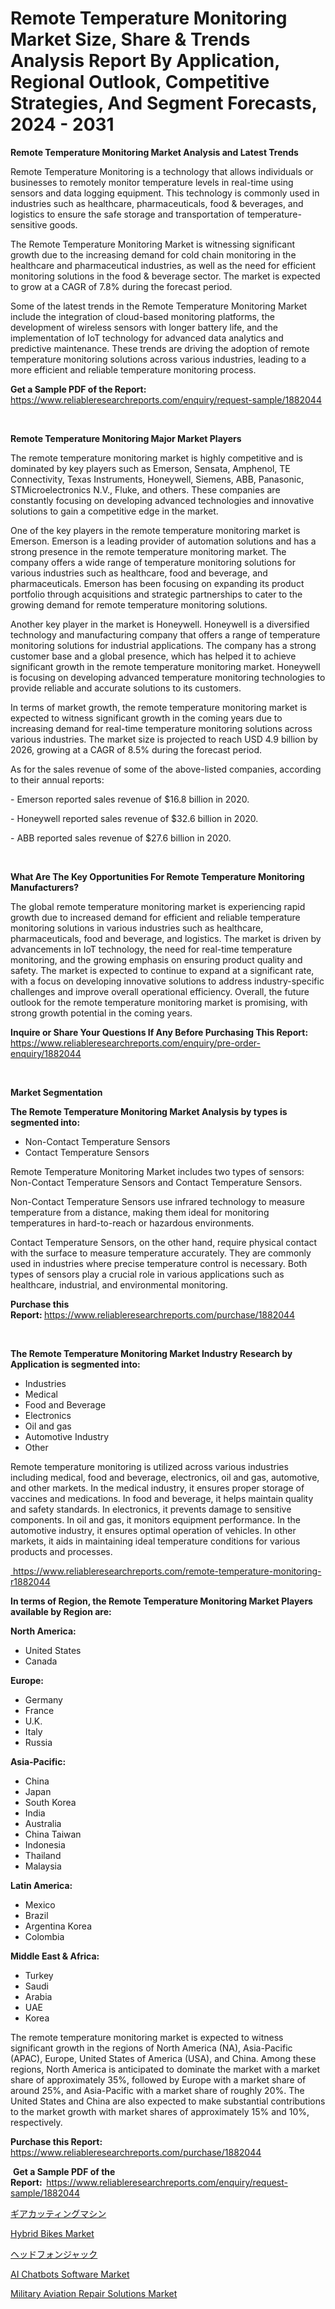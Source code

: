 <p><h1>Remote Temperature Monitoring Market Size, Share & Trends Analysis Report By Application, Regional Outlook, Competitive Strategies, And Segment Forecasts, 2024 - 2031</h1></p><p><strong>Remote Temperature Monitoring Market Analysis and Latest Trends</strong></p>
<p><p>Remote Temperature Monitoring is a technology that allows individuals or businesses to remotely monitor temperature levels in real-time using sensors and data logging equipment. This technology is commonly used in industries such as healthcare, pharmaceuticals, food & beverages, and logistics to ensure the safe storage and transportation of temperature-sensitive goods.</p><p>The Remote Temperature Monitoring Market is witnessing significant growth due to the increasing demand for cold chain monitoring in the healthcare and pharmaceutical industries, as well as the need for efficient monitoring solutions in the food & beverage sector. The market is expected to grow at a CAGR of 7.8% during the forecast period.</p><p>Some of the latest trends in the Remote Temperature Monitoring Market include the integration of cloud-based monitoring platforms, the development of wireless sensors with longer battery life, and the implementation of IoT technology for advanced data analytics and predictive maintenance. These trends are driving the adoption of remote temperature monitoring solutions across various industries, leading to a more efficient and reliable temperature monitoring process.</p></p>
<p><strong>Get a Sample PDF of the Report:&nbsp;</strong> <a href="https://www.reliableresearchreports.com/enquiry/request-sample/1882044">https://www.reliableresearchreports.com/enquiry/request-sample/1882044</a></p>
<p>&nbsp;</p>
<p><strong>Remote Temperature Monitoring Major Market Players</strong></p>
<p><p>The remote temperature monitoring market is highly competitive and is dominated by key players such as Emerson, Sensata, Amphenol, TE Connectivity, Texas Instruments, Honeywell, Siemens, ABB, Panasonic, STMicroelectronics N.V., Fluke, and others. These companies are constantly focusing on developing advanced technologies and innovative solutions to gain a competitive edge in the market.</p><p>One of the key players in the remote temperature monitoring market is Emerson. Emerson is a leading provider of automation solutions and has a strong presence in the remote temperature monitoring market. The company offers a wide range of temperature monitoring solutions for various industries such as healthcare, food and beverage, and pharmaceuticals. Emerson has been focusing on expanding its product portfolio through acquisitions and strategic partnerships to cater to the growing demand for remote temperature monitoring solutions.</p><p>Another key player in the market is Honeywell. Honeywell is a diversified technology and manufacturing company that offers a range of temperature monitoring solutions for industrial applications. The company has a strong customer base and a global presence, which has helped it to achieve significant growth in the remote temperature monitoring market. Honeywell is focusing on developing advanced temperature monitoring technologies to provide reliable and accurate solutions to its customers.</p><p>In terms of market growth, the remote temperature monitoring market is expected to witness significant growth in the coming years due to increasing demand for real-time temperature monitoring solutions across various industries. The market size is projected to reach USD 4.9 billion by 2026, growing at a CAGR of 8.5% during the forecast period.</p><p>As for the sales revenue of some of the above-listed companies, according to their annual reports:</p><p>- Emerson reported sales revenue of $16.8 billion in 2020.</p><p>- Honeywell reported sales revenue of $32.6 billion in 2020.</p><p>- ABB reported sales revenue of $27.6 billion in 2020.</p></p>
<p>&nbsp;</p>
<p><strong>What Are The Key Opportunities For Remote Temperature Monitoring Manufacturers?</strong></p>
<p><p>The global remote temperature monitoring market is experiencing rapid growth due to increased demand for efficient and reliable temperature monitoring solutions in various industries such as healthcare, pharmaceuticals, food and beverage, and logistics. The market is driven by advancements in IoT technology, the need for real-time temperature monitoring, and the growing emphasis on ensuring product quality and safety. The market is expected to continue to expand at a significant rate, with a focus on developing innovative solutions to address industry-specific challenges and improve overall operational efficiency. Overall, the future outlook for the remote temperature monitoring market is promising, with strong growth potential in the coming years.</p></p>
<p><strong>Inquire or Share Your Questions If Any Before Purchasing This Report:</strong> <a href="https://www.reliableresearchreports.com/enquiry/pre-order-enquiry/1882044">https://www.reliableresearchreports.com/enquiry/pre-order-enquiry/1882044</a></p>
<p>&nbsp;</p>
<p><strong>Market Segmentation</strong></p>
<p><strong>The Remote Temperature Monitoring Market Analysis by types is segmented into:</strong></p>
<p><ul><li>Non-Contact Temperature Sensors</li><li>Contact Temperature Sensors</li></ul></p>
<p><p>Remote Temperature Monitoring Market includes two types of sensors: Non-Contact Temperature Sensors and Contact Temperature Sensors. </p><p>Non-Contact Temperature Sensors use infrared technology to measure temperature from a distance, making them ideal for monitoring temperatures in hard-to-reach or hazardous environments. </p><p>Contact Temperature Sensors, on the other hand, require physical contact with the surface to measure temperature accurately. They are commonly used in industries where precise temperature control is necessary. Both types of sensors play a crucial role in various applications such as healthcare, industrial, and environmental monitoring.</p></p>
<p><strong>Purchase this Report:&nbsp;</strong><a href="https://www.reliableresearchreports.com/purchase/1882044">https://www.reliableresearchreports.com/purchase/1882044</a></p>
<p>&nbsp;</p>
<p><strong>The Remote Temperature Monitoring Market Industry Research by Application is segmented into:</strong></p>
<p><ul><li>Industries</li><li>Medical</li><li>Food and Beverage</li><li>Electronics</li><li>Oil and gas</li><li>Automotive Industry</li><li>Other</li></ul></p>
<p><p>Remote temperature monitoring is utilized across various industries including medical, food and beverage, electronics, oil and gas, automotive, and other markets. In the medical industry, it ensures proper storage of vaccines and medications. In food and beverage, it helps maintain quality and safety standards. In electronics, it prevents damage to sensitive components. In oil and gas, it monitors equipment performance. In the automotive industry, it ensures optimal operation of vehicles. In other markets, it aids in maintaining ideal temperature conditions for various products and processes.</p></p>
<p><a href="https://www.reliableresearchreports.com/remote-temperature-monitoring-r1882044">&nbsp;https://www.reliableresearchreports.com/remote-temperature-monitoring-r1882044</a></p>
<p><strong>In terms of Region, the Remote Temperature Monitoring Market Players available by Region are:</strong></p>
<p>
    <p> <strong> North America: </strong>
        <ul>
            <li>United States</li>
            <li>Canada</li>
        </ul>
        </p> 
    <p> <strong> Europe: </strong>
        <ul>
            <li>Germany</li>
            <li>France</li>
            <li>U.K.</li>
            <li>Italy</li>
            <li>Russia</li>
        </ul>
        </p> 
    <p> <strong> Asia-Pacific: </strong>
        <ul>
            <li>China</li>
            <li>Japan</li>
            <li>South Korea</li>
            <li>India</li>
            <li>Australia</li>
            <li>China Taiwan</li>
            <li>Indonesia</li>
            <li>Thailand</li>
            <li>Malaysia</li>
        </ul>
        </p> 
    <p> <strong> Latin America: </strong>
        <ul>
            <li>Mexico</li>
            <li>Brazil</li>
            <li>Argentina Korea</li>
            <li>Colombia</li>
        </ul>
        </p> 
    <p> <strong> Middle East & Africa: </strong>
        <ul>
            <li>Turkey</li>
            <li>Saudi</li>
            <li>Arabia</li>
            <li>UAE</li>
            <li>Korea</li>
        </ul>
    </p>
    </p>
<p><p>The remote temperature monitoring market is expected to witness significant growth in the regions of North America (NA), Asia-Pacific (APAC), Europe, United States of America (USA), and China. Among these regions, North America is anticipated to dominate the market with a market share of approximately 35%, followed by Europe with a market share of around 25%, and Asia-Pacific with a market share of roughly 20%. The United States and China are also expected to make substantial contributions to the market growth with market shares of approximately 15% and 10%, respectively.</p></p>
<p><strong>Purchase this Report: </strong><a href="https://www.reliableresearchreports.com/purchase/1882044">https://www.reliableresearchreports.com/purchase/1882044</a></p>
<p>&nbsp;<strong>Get a Sample PDF of the Report:&nbsp;&nbsp;</strong><a href="https://www.reliableresearchreports.com/enquiry/request-sample/1882044">https://www.reliableresearchreports.com/enquiry/request-sample/1882044</a></p>
<p><strong></strong></p>
<p><p><a href="https://github.com/hwbcz413288296/Market-Research-Report-List-2/blob/main/231709560454.md">ギアカッティングマシン</a></p><p><a href="https://issuu.com/reportprime-2/docs/hybrid-bikes-market-size-2030.pptx">Hybrid Bikes Market</a></p><p><a href="https://medium.com/@lonnyguann/%E3%83%98%E3%83%83%E3%83%89%E3%83%9B%E3%83%B3%E3%82%B8%E3%83%A3%E3%83%83%E3%82%AF%E5%B8%82%E5%A0%B4%E5%88%86%E6%9E%90-%E3%81%9D%E3%81%AEcagr-%E5%B8%82%E5%A0%B4%E3%82%BB%E3%82%B0%E3%83%A1%E3%83%B3%E3%83%86%E3%83%BC%E3%82%B7%E3%83%A7%E3%83%B3%E3%81%8A%E3%82%88%E3%81%B3%E3%82%B0%E3%83%AD%E3%83%BC%E3%83%90%E3%83%AB%E6%A5%AD%E7%95%8C%E6%A6%82%E8%A6%81-f2cb338191b4">ヘッドフォンジャック</a></p><p><a href="https://github.com/derrinmiltonellis35gcl/Market-Research-Report-List-2/blob/main/ai-chatbots-software-market.md">AI Chatbots Software Market</a></p><p><a href="https://www.linkedin.com/pulse/military-aviation-repair-solutions-market-offers-provide-insightful-bx3cf">Military Aviation Repair Solutions Market</a></p></p>